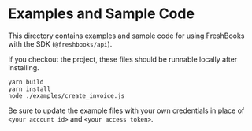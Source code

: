 # Examples and Sample Code

This directory contains examples and sample code for using FreshBooks with the SDK (`@freshbooks/api`).

If you checkout the project, these files should be runnable locally after installing.

```shell
yarn build
yarn install
node ./examples/create_invoice.js
```

Be sure to update the example files with your own credentials in place of `<your account id>` and `<your access token>`.
